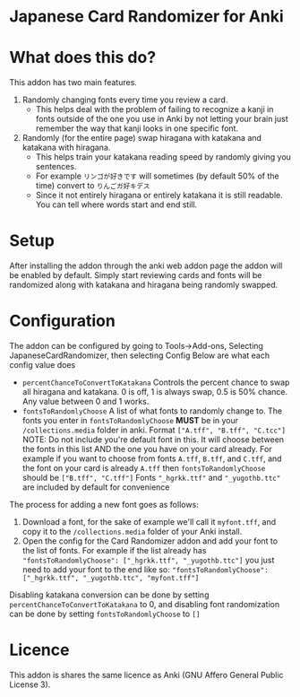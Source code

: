 # Japanese Card Randomizer for Anki

# What does this do?
This addon has two main features.
1. Randomly changing fonts every time you review a card. 
   * This helps deal with the problem of failing to recognize a kanji in fonts outside of the one you use in Anki by not letting your brain just remember the way that kanji looks in one specific font.
3. Randomly (for the entire page) swap hiragana with katakana and katakana with hiragana.
   * This helps train your katakana reading speed by randomly giving you sentences. 
   * For example `リンゴが好きです` will sometimes (by default 50% of the time) convert to `りんごガ好キデス`
   * Since it not entirely hiragana or entirely katakana it is still readable. You can tell where words start and end still.

# Setup
After installing the addon through the anki web addon page the addon will be enabled by default. Simply start reviewing cards and fonts will be randomized along with katakana and hiragana being randomly swapped.

# Configuration
The addon can be configured by going to Tools->Add-ons, Selecting JapaneseCardRandomizer, then selecting Config
Below are what each config value does
* `percentChanceToConvertToKatakana` Controls the percent chance to swap all hiragana and katakana. 0 is off, 1 is always swap, 0.5 is 50% chance. Any value between 0 and 1 works.
* `fontsToRandomlyChoose` A list of what fonts to randomly change to. The fonts you enter in `fontsToRandomlyChoose` **MUST** be in your `/collections.media` folder in anki. Format `["A.tff", "B.tff", "C.tcc"]`
NOTE: Do not include you're default font in this. It will choose between the fonts in this list AND the one you have on your card already. For example if you want to choose from fonts `A.tff`, `B.tff`, and `C.tff`, and the font on your card is already `A.tff` then `fontsToRandomlyChoose` should be `["B.tff", "C.tff"]`
Fonts `"_hgrkk.ttf"` and `"_yugothb.ttc"` are included by default for convenience 

The process for adding a new font goes as follows:
1. Download a font, for the sake of example we'll call it `myfont.tff`, and copy it to the `/collections.media` folder of your Anki install.
2. Open the config for the Card Randomizer addon and add your font to the list of fonts. For example if the list already has `"fontsToRandomlyChoose": ["_hgrkk.ttf", "_yugothb.ttc"]` you just need to add your font to the end like so: `"fontsToRandomlyChoose": ["_hgrkk.ttf", "_yugothb.ttc", "myfont.tff"]`

Disabling katakana conversion can be done by setting `percentChanceToConvertToKatakana` to 0, and disabling font randomization can be done by setting `fontsToRandomlyChoose` to `[]`

# Licence
This addon is shares the same licence as Anki (GNU Affero General Public License 3).
